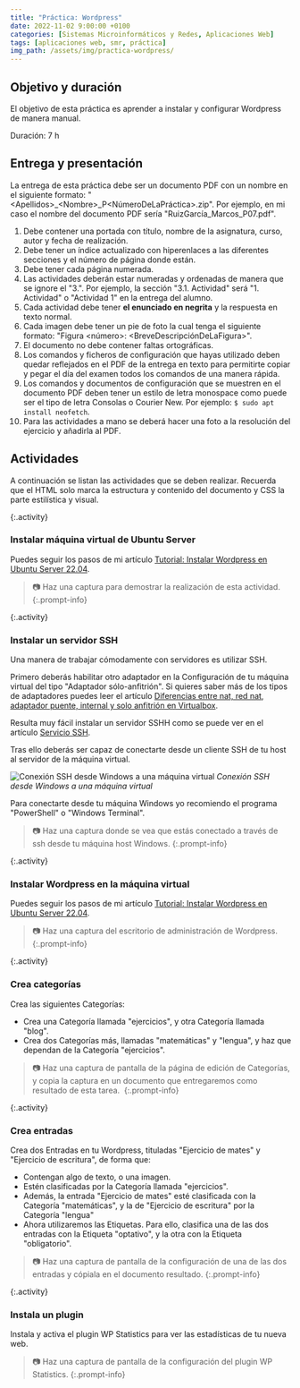 ```yaml
---
title: "Práctica: Wordpress"
date: 2022-11-02 9:00:00 +0100
categories: [Sistemas Microinformáticos y Redes, Aplicaciones Web]
tags: [aplicaciones web, smr, práctica]
img_path: /assets/img/practica-wordpress/
---
```


## Objetivo y duración

El objetivo de esta práctica es aprender a instalar y configurar Wordpress de manera manual.

Duración: 7 h

## Entrega y presentación

La entrega de esta práctica debe ser un documento PDF con un nombre en el siguiente formato: "\<Apellidos\>_\<Nombre\>_P\<NúmeroDeLaPráctica\>.zip". Por ejemplo, en mi caso el nombre del documento PDF sería "RuizGarcía_Marcos_P07.pdf".

1. Debe contener una portada con título, nombre de la asignatura, curso, autor y fecha de realización.
2. Debe tener un índice actualizado con hiperenlaces a las diferentes secciones y el número de página donde están.
3. Debe tener cada página numerada.
4. Las actividades deberán estar numeradas y ordenadas de manera que se ignore el "3.". Por ejemplo, la sección "3.1. Actividad" será "1. Actividad" o "Actividad 1" en la entrega del alumno.
5. Cada actividad debe tener **el enunciado en negrita** y la respuesta en texto normal.
6. Cada imagen debe tener un pie de foto la cual tenga el siguiente formato: "Figura \<número\>: \<BreveDescripciónDeLaFigura\>".
7. El documento no debe contener faltas ortográficas.
8. Los comandos y ficheros de configuración que hayas utilizado deben quedar reflejados en el PDF de la entrega en texto para permitirte copiar y pegar el día del examen todos los comandos de una manera rápida.
9. Los comandos y documentos de configuración que se muestren en el documento PDF deben tener un estilo de letra monospace como puede ser el tipo de letra Consolas o Courier New. Por ejemplo: `$ sudo apt install neofetch`.
10. Para las actividades a mano se deberá hacer una foto a la resolución del ejercicio y añadirla al PDF.

## Actividades

A continuación se listan las actividades que se deben realizar. Recuerda que el HTML solo marca la estructura y contenido del documento y CSS la parte estilística y visual.

{:.activity}
### Instalar máquina virtual de Ubuntu Server

Puedes seguir los pasos de mi artículo [Tutorial: Instalar Wordpress en Ubuntu Server 22.04](/posts/tutorial-wordpress/).

> 📷 Haz una captura para demostrar la realización de esta actividad.
{:.prompt-info}

{:.activity}
### Instalar un servidor SSH

Una manera de trabajar cómodamente con servidores es utilizar SSH.

Primero deberás habilitar otro adaptador en la Configuración de tu máquina virtual del tipo "Adaptador sólo-anfitrión". Si quieres saber más de los tipos de adaptadores puedes leer el artículo [Diferencias entre nat, red nat, adaptador puente, internal y solo anfitrión en Virtualbox](https://danitic.wordpress.com/2018/10/24/diferencias-entre-nat-red-nat-adaptador-puente-internal-y-solo-anfitrion-en-virtualbox/).

Resulta muy fácil instalar un servidor SSHH como se puede ver en el artículo [Servicio SSH](/posts/servicio-ssh/). 

Tras ello deberás ser capaz de conectarte desde un cliente SSH de tu host al servidor de la máquina virtual.

![Conexión SSH desde Windows a una máquina virtual](conexionSsh.png)
_Conexión SSH desde Windows a una máquina virtual_

Para conectarte desde tu máquina Windows yo recomiendo el programa "PowerShell" o "Windows Terminal".

> 📷 Haz una captura donde se vea que estás conectado a través de ssh desde tu máquina host Windows.
{:.prompt-info}

{:.activity}
### Instalar Wordpress en la máquina virtual

Puedes seguir los pasos de mi artículo [Tutorial: Instalar Wordpress en Ubuntu Server 22.04](/posts/tutorial-wordpress/).

> 📷 Haz una captura del escritorio de administración de Wordpress.
{:.prompt-info}

{:.activity}
### Crea categorías

Crea las siguientes Categorías:
- Crea una Categoría llamada "ejercicios", y otra Categoría llamada "blog". 
- Crea dos Categorías más, llamadas "matemáticas" y "lengua", y haz que dependan de la Categoría "ejercicios".

> 📷 Haz una captura de pantalla de la página de edición de Categorías, y copia la captura en un documento que entregaremos como resultado de esta tarea. 
{:.prompt-info}

{:.activity}
### Crea entradas

Crea dos Entradas en tu Wordpress, tituladas "Ejercicio de mates" y "Ejercicio de escritura", de forma que:

- Contengan algo de texto, o una imagen.
- Estén clasificadas por la Categoría llamada "ejercicios".
- Además, la entrada "Ejercicio de mates" esté clasificada con la Categoría "matemáticas", y la de "Ejercicio de escritura" por la Categoría "lengua"
- Ahora utilizaremos las Etiquetas. Para ello, clasifica una de las dos entradas con la Etiqueta "optativo", y la otra con la Etiqueta "obligatorio".

> 📷 Haz una captura de pantalla de la configuración de una de las dos entradas y cópiala en el documento resultado.
{:.prompt-info}

{:.activity}
### Instala un plugin

Instala y activa el plugin WP Statistics para ver las estadísticas de tu nueva web.

> 📷 Haz una captura de pantalla de la configuración del plugin WP Statistics.
{:.prompt-info}
